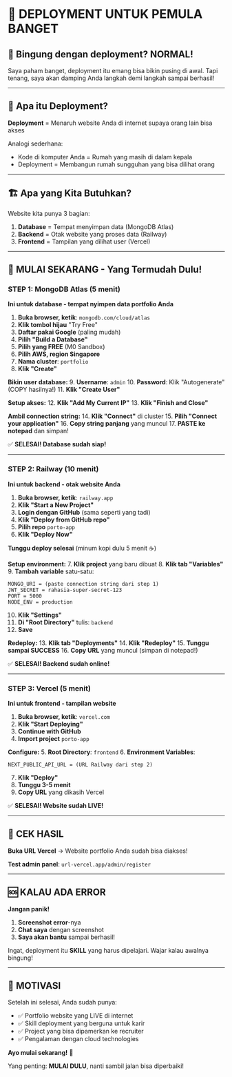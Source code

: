 # 🎯 DEPLOYMENT UNTUK PEMULA BANGET

## 🤔 Bingung dengan deployment? NORMAL!

Saya paham banget, deployment itu emang bisa bikin pusing di awal. Tapi tenang, saya akan damping Anda langkah demi langkah sampai berhasil!

---

## 📱 Apa itu Deployment?

**Deployment** = Menaruh website Anda di internet supaya orang lain bisa akses

Analogi sederhana:

- Kode di komputer Anda = Rumah yang masih di dalam kepala
- Deployment = Membangun rumah sungguhan yang bisa dilihat orang

---

## 🏗️ Apa yang Kita Butuhkan?

Website kita punya 3 bagian:

1. **Database** = Tempat menyimpan data (MongoDB Atlas)
2. **Backend** = Otak website yang proses data (Railway)
3. **Frontend** = Tampilan yang dilihat user (Vercel)

---

## 🎯 MULAI SEKARANG - Yang Termudah Dulu!

### STEP 1: MongoDB Atlas (5 menit)

**Ini untuk database - tempat nyimpen data portfolio Anda**

1. **Buka browser, ketik**: `mongodb.com/cloud/atlas`
2. **Klik tombol hijau** "Try Free"
3. **Daftar pakai Google** (paling mudah)
4. **Pilih "Build a Database"**
5. **Pilih yang FREE** (M0 Sandbox)
6. **Pilih AWS, region Singapore**
7. **Nama cluster**: `portfolio`
8. **Klik "Create"**

**Bikin user database:** 9. **Username**: `admin` 10. **Password**: Klik "Autogenerate" (COPY hasilnya!) 11. **Klik "Create User"**

**Setup akses:** 12. **Klik "Add My Current IP"** 13. **Klik "Finish and Close"**

**Ambil connection string:** 14. **Klik "Connect"** di cluster 15. **Pilih "Connect your application"** 16. **Copy string panjang** yang muncul 17. **PASTE ke notepad** dan simpan!

✅ **SELESAI! Database sudah siap!**

---

### STEP 2: Railway (10 menit)

**Ini untuk backend - otak website Anda**

1. **Buka browser, ketik**: `railway.app`
2. **Klik "Start a New Project"**
3. **Login dengan GitHub** (sama seperti yang tadi)
4. **Klik "Deploy from GitHub repo"**
5. **Pilih repo** `porto-app`
6. **Klik "Deploy Now"**

**Tunggu deploy selesai** (minum kopi dulu 5 menit ☕)

**Setup environment:** 7. **Klik project** yang baru dibuat 8. **Klik tab "Variables"** 9. **Tambah variable** satu-satu:

```
MONGO_URI = (paste connection string dari step 1)
JWT_SECRET = rahasia-super-secret-123
PORT = 5000
NODE_ENV = production
```

10. **Klik "Settings"**
11. **Di "Root Directory"** tulis: `backend`
12. **Save**

**Redeploy:** 13. **Klik tab "Deployments"** 14. **Klik "Redeploy"** 15. **Tunggu sampai SUCCESS** 16. **Copy URL** yang muncul (simpan di notepad!)

✅ **SELESAI! Backend sudah online!**

---

### STEP 3: Vercel (5 menit)

**Ini untuk frontend - tampilan website**

1. **Buka browser, ketik**: `vercel.com`
2. **Klik "Start Deploying"**
3. **Continue with GitHub**
4. **Import project** `porto-app`

**Configure:** 5. **Root Directory**: `frontend` 6. **Environment Variables**:

```
NEXT_PUBLIC_API_URL = (URL Railway dari step 2)
```

7. **Klik "Deploy"**
8. **Tunggu 3-5 menit**
9. **Copy URL** yang dikasih Vercel

✅ **SELESAI! Website sudah LIVE!**

---

## 🎉 CEK HASIL

**Buka URL Vercel** → Website portfolio Anda sudah bisa diakses!

**Test admin panel**: `url-vercel.app/admin/register`

---

## 🆘 KALAU ADA ERROR

**Jangan panik!**

1. **Screenshot error**-nya
2. **Chat saya** dengan screenshot
3. **Saya akan bantu** sampai berhasil!

Ingat, deployment itu **SKILL** yang harus dipelajari. Wajar kalau awalnya bingung!

---

## 💪 MOTIVASI

Setelah ini selesai, Anda sudah punya:

- ✅ Portfolio website yang LIVE di internet
- ✅ Skill deployment yang berguna untuk karir
- ✅ Project yang bisa dipamerkan ke recruiter
- ✅ Pengalaman dengan cloud technologies

**Ayo mulai sekarang!** 🚀

Yang penting: **MULAI DULU**, nanti sambil jalan bisa diperbaiki!

